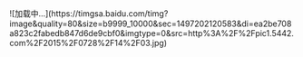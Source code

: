 <center></center>
![加载中...](https://timgsa.baidu.com/timg?image&quality=80&size=b9999_10000&sec=1497202120583&di=ea2be708a823c2fabedb847d6de9cbf0&imgtype=0&src=http%3A%2F%2Fpic1.5442.com%2F2015%2F0728%2F14%2F03.jpg)
